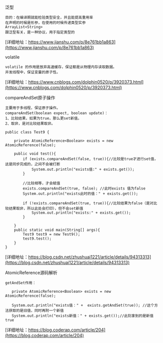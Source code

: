 
泛型
```
目的：在编译期就能检验类型安全，并且能提高重用率
在声明的时候是形参，在使用的时候传递类型实参
ArrayList<String>
跟泛型有关，是一种协议，用于指定类型的

```
[详细地址：https://www.jianshu.com/p/8e761bb1a863](https://www.jianshu.com/p/8e761bb1a863)

volatile
```
volatile 的作用是放弃高速缓存，保证都是从物理内存读取数据。
并发线程中，保证变量的原子性。
```
[详细地址：https://www.cnblogs.com/dolphin0520/p/3920373.html](https://www.cnblogs.com/dolphin0520/p/3920373.html)

compareAndSet原子操作
```
主要用于多线程，保证原子操作。
compareAndSet(boolean expect, boolean update)：
1、比较结果，如果为true，那么更set新值。
2、取非，是对比较结果取非。

public class Test9 {

    private AtomicReference<Boolean> exists = new AtomicReference(false);

    public void test(){
        if (exists.compareAndSet(false, true)){//比较是true才进行set值，这是同步完成的，之间不会被打断
            System.out.println("exists值:" + exists.get());
        }

        //比较相等，才会赋值
        exists.compareAndSet(true, false); //此时exists 值为false
        System.out.println("exists此时的值：" + exists.get());

        if (!exists.compareAndSet(true, true)){//比较结果为false（是对比较结果取非，所以此处会打印），但不会set新值
            System.out.println("exists:" + exists.get());
        }

    }
    public static void main(String[] args){
        Test9 test9 = new Test9();
        test9.test();
    }
}

```
[详细地址：https://blog.csdn.net/zhushuai1221/article/details/94313313](https://blog.csdn.net/zhushuai1221/article/details/94313313)

AtomicReference源码解析
```
getAndSet作用：

   private AtomicReference<Boolean> exists = new AtomicReference(false);

   System.out.println("exists值：" +  exists.getAndSet(true)); //这个方法获取的是旧值，同时再附一个新值
   System.out.println("exists新值：" + exists.get());//此刻拿到的是新值true

```
[详细地址：https://blog.coderap.com/article/204](https://blog.coderap.com/article/204)